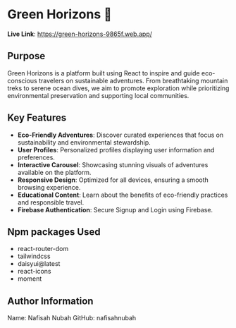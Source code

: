 # Green Horizons 🌿  

**Live Link**: https://green-horizons-9865f.web.app/

## Purpose  
Green Horizons is a platform built using React to inspire and guide eco-conscious travelers on sustainable adventures. From breathtaking mountain treks to serene ocean dives, we aim to promote exploration while prioritizing environmental preservation and supporting local communities.  

## Key Features  
- **Eco-Friendly Adventures**: Discover curated experiences that focus on sustainability and environmental stewardship.  
- **User Profiles**: Personalized profiles displaying user information and preferences. 
- **Interactive Carousel**: Showcasing stunning visuals of adventures available on the platform.  
- **Responsive Design**: Optimized for all devices, ensuring a smooth browsing experience.  
- **Educational Content**: Learn about the benefits of eco-friendly practices and responsible travel.
- **Firebase Authentication**: Secure Signup and Login using Firebase.

## Npm packages Used  
- react-router-dom
- tailwindcss
- daisyui@latest
- react-icons
- moment

## Author Information
Name: Nafisah Nubah
GitHub: nafisahnubah
